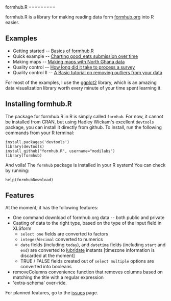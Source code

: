 <link href="http://kevinburke.bitbucket.org/markdowncss/markdown.css" rel="stylesheet"></link>
formhub.R
=========

formhub.R is a library for making reading data form [formhub.org](http://formhub.org) into R easier.

Examples
--------

 * Getting started -- [Basics of formhub.R](http://modilabs.github.com/formhub.R/demo/Basics_of_formhub.R.html)
 * Quick example -- [Charting good_eats submission over time](http://modilabs.github.com/formhub.R/demo/Good_Eats_Example.html)
 * Making maps -- [Making maps with North Ghana data](http://modilabs.github.com/formhub.R/demo/Water_Points_Example.html)
 * Quality control -- [How long did it take to process a survey](http://modilabs.github.com/formhub.R/demo/How_Long_Example.html)
 * Quality control II -- [A Basic tutorial on removing outliers from your data](http://modilabs.github.com/formhub.R/RemoveOutliers.html)

For most of the examples, I use the [ggplot2](http://ggplot2.org) library, which is an amazing data visualization library worth every minute of your time spent learning it.

Installing formhub.R
--------------------
The package for formhub.R in R is simply called `formhub`. For now, it cannot be installed from CRAN, but using Hadley Wickam's excellent `devtools` package, you can install it directly from github. To install, run the following commands from your R terminal:

    install.packages('devtools') 
    library(devtools)
    install_github("formhub.R", username="modilabs")
    library(formhub)

And voila! The `formhub` package is installed in your R system! You can check by running:

    help(formhubDownload)
 
Features
--------

At the moment, it has the following features:

 * One command download of formhub.org data -- both public and private
 * Casting of data to the right type, based on the type of the input field in XLSform
   * `select one` fields are converted to factors
   * `integer`/`decimal` converted to numerics
   * `date` fields (including `today`), and `datetime` fields (including `start` and `end`) are converted to [lubridate](http://cran.r-project.org/package=lubridate) instants [timezone information is discarded at the moment]
   * TRUE / FALSE fields created out of `select multiple` options are converted into booleans
 * removeColumns convenience function that removes columns based on matching the title with a regular expression
 * 'extra-schema' over-ride. 

For planned features, go to the [issues](https://github.com/modilabs/formhub.R/issues) page.


